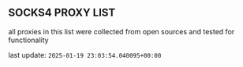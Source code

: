 ## SOCKS4 PROXY LIST

all proxies in this list were collected from open sources and tested for functionality

last update: `2025-01-19 23:03:54.040095+00:00`
